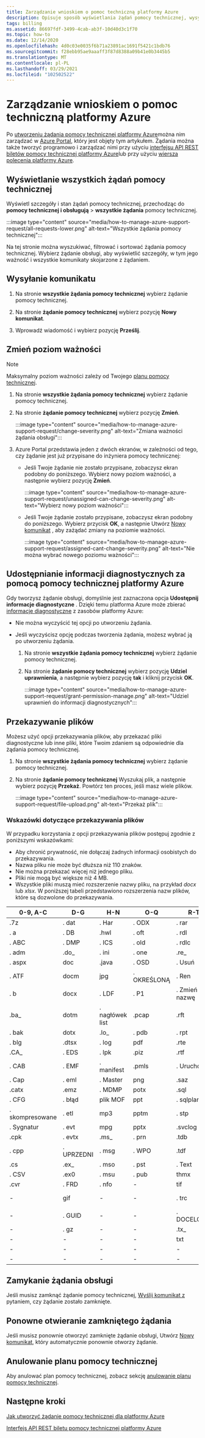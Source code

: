 ```yaml
---
title: Zarządzanie wnioskiem o pomoc techniczną platformy Azure
description: Opisuje sposób wyświetlania żądań pomocy technicznej, wysyłania komunikatów, zmiany poziomu ważności żądania, udostępniania informacji diagnostycznych za pomocą pomocy technicznej platformy Azure, ponownego otwarcia zamkniętego żądania obsługi oraz przekazywania plików.
tags: billing
ms.assetid: 86697fdf-3499-4cab-ab3f-10d40d3c1f70
ms.topic: how-to
ms.date: 12/14/2020
ms.openlocfilehash: 4d0c03e0035f6b71a23891ac1691f5421c1bdb76
ms.sourcegitcommit: f28ebb95ae9aaaff3f87d8388a09b41e0b3445b5
ms.translationtype: MT
ms.contentlocale: pl-PL
ms.lasthandoff: 03/29/2021
ms.locfileid: "102502522"
---
```

# <a name="manage-an-azure-support-request"></a>Zarządzanie wnioskiem o pomoc techniczną platformy Azure

Po [utworzeniu żądania pomocy technicznej platformy Azure](how-to-create-azure-support-request.md)można nim zarządzać w [Azure Portal](https://portal.azure.com), który jest objęty tym artykułem. Żądania można także tworzyć programowo i zarządzać nimi przy użyciu [interfejsu API REST biletów pomocy technicznej platformy Azure](/rest/api/support)lub przy użyciu [wiersza polecenia platformy Azure](/cli/azure/azure-cli-support-request).

## <a name="view-support-requests"></a>Wyświetlanie wszystkich żądań pomocy technicznej

Wyświetl szczegóły i stan żądań pomocy technicznej, przechodząc do **pomocy technicznej i obsługują**  >   **wszystkie żądania** pomocy technicznej.

:::image type="content" source="media/how-to-manage-azure-support-request/all-requests-lower.png" alt-text="Wszystkie żądania pomocy technicznej":::

Na tej stronie można wyszukiwać, filtrować i sortować żądania pomocy technicznej. Wybierz żądanie obsługi, aby wyświetlić szczegóły, w tym jego ważność i wszystkie komunikaty skojarzone z żądaniem.

## <a name="send-a-message"></a>Wysyłanie komunikatu

1. Na stronie **wszystkie żądania pomocy technicznej** wybierz żądanie pomocy technicznej.

1. Na stronie **żądanie pomocy technicznej** wybierz pozycję **Nowy komunikat**.

1. Wprowadź wiadomość i wybierz pozycję **Prześlij**.

## <a name="change-the-severity-level"></a>Zmień poziom ważności

> [!NOTE]
> Maksymalny poziom ważności zależy od Twojego [planu pomocy technicznej](https://azure.microsoft.com/support/plans).
>

1. Na stronie **wszystkie żądania pomocy technicznej** wybierz żądanie pomocy technicznej.

1. Na stronie **żądanie pomocy technicznej** wybierz pozycję **Zmień**.

    :::image type="content" source="media/how-to-manage-azure-support-request/change-severity.png" alt-text="Zmiana ważności żądania obsługi":::

1. Azure Portal przedstawia jeden z dwóch ekranów, w zależności od tego, czy żądanie jest już przypisane do inżyniera pomocy technicznej:

    - Jeśli Twoje żądanie nie zostało przypisane, zobaczysz ekran podobny do poniższego. Wybierz nowy poziom ważności, a następnie wybierz pozycję **Zmień**.

        :::image type="content" source="media/how-to-manage-azure-support-request/unassigned-can-change-severity.png" alt-text="Wybierz nowy poziom ważności":::

    - Jeśli Twoje żądanie zostało przypisane, zobaczysz ekran podobny do poniższego. Wybierz przycisk **OK**, a następnie Utwórz [Nowy komunikat](#send-a-message) , aby zażądać zmiany na poziomie ważności.

        :::image type="content" source="media/how-to-manage-azure-support-request/assigned-cant-change-severity.png" alt-text="Nie można wybrać nowego poziomu ważności":::

## <a name="share-diagnostic-information-with-azure-support"></a>Udostępnianie informacji diagnostycznych za pomocą pomocy technicznej platformy Azure

Gdy tworzysz żądanie obsługi, domyślnie jest zaznaczona opcja **Udostępnij informacje diagnostyczne** . Dzięki temu platforma Azure może zbierać [informacje diagnostyczne](https://azure.microsoft.com/support/legal/support-diagnostic-information-collection/) z zasobów platformy Azure:

* Nie można wyczyścić tej opcji po utworzeniu żądania.

* Jeśli wyczyścisz opcję podczas tworzenia żądania, możesz wybrać ją po utworzeniu żądania.

    1. Na stronie **wszystkie żądania pomocy technicznej** wybierz żądanie pomocy technicznej.
    
    1. Na stronie **żądanie pomocy technicznej** wybierz pozycję **Udziel uprawnienia**, a następnie wybierz pozycję **tak** i kliknij przycisk **OK**.
    
        :::image type="content" source="media/how-to-manage-azure-support-request/grant-permission-manage.png" alt-text="Udziel uprawnień do informacji diagnostycznych":::

## <a name="upload-files"></a>Przekazywanie plików

Możesz użyć opcji przekazywania plików, aby przekazać pliki diagnostyczne lub inne pliki, które Twoim zdaniem są odpowiednie dla żądania pomocy technicznej.

1. Na stronie **wszystkie żądania pomocy technicznej** wybierz żądanie pomocy technicznej.

1. Na stronie **żądanie pomocy technicznej** Wyszukaj plik, a następnie wybierz pozycję **Przekaż**. Powtórz ten proces, jeśli masz wiele plików.

    :::image type="content" source="media/how-to-manage-azure-support-request/file-upload.png" alt-text="Przekaż plik":::

### <a name="file-upload-guidelines"></a>Wskazówki dotyczące przekazywania plików

W przypadku korzystania z opcji przekazywania plików postępuj zgodnie z poniższymi wskazówkami:

* Aby chronić prywatność, nie dołączaj żadnych informacji osobistych do przekazywania.
* Nazwa pliku nie może być dłuższa niż 110 znaków.
* Nie można przekazać więcej niż jednego pliku.
* Pliki nie mogą być większe niż 4 MB.
* Wszystkie pliki muszą mieć rozszerzenie nazwy pliku, na przykład *docx* lub *xlsx*. W poniższej tabeli przedstawiono rozszerzenia nazw plików, które są dozwolone do przekazywania.

| 0-9, A-C    | D-G   | H-N         | O-Q   | R-T      | U-W        | X-Z     |
|-------------|-------|-------------|-------|----------|------------|---------|
| .7z         | . dat  | . Har        | . ODX  | . rar     | .uccapilog | xlam   |
| . a          | . DB   | .hwl        | . oft  | . rdl     | .uccplog   | .xlr    |
| . ABC        | . DMP  | . ICS        | . old  | . rdlc    | .udcx      | xls    |
| . adm        | .do_  | . ini        | . one  | .re_     | .vb_       | xlsb   |
| . aspx       | doc  | .java       | . OSD  | . Usuń  | .vbs_      | xlsm   |
| . ATF        | docm | jpg        | . OKREŚLONĄ  | . Ren     | . vcf       | xlsx   |
| . b          | docx | . LDF        | . P1   | . Zmień nazwę  | . vsd       | xlt    |
| .ba_        | dotm | . nagłówek list | .pcap | .rft     | .wdb       | xltx   |
| . bak        | dotx | .lo_        | . pdb  | . rpt     | . WKS       | xml    |
| . blg        | .dtsx | . log        | pdf  | .rte     | wma       | . XMLA   |
| .CA_        | . EDS  | . lpk        | .piz  | .rtf     | wmv       | xps    |
| . CAB        | . EMF  | . manifest   | .pmls | . Uruchom     | . WMZ       | . xsd    |
| . Cap        | . eml  | . Master     | png  | .saz     | . WPS       | . xsn    |
| .catx       | .emz  | . MDMP       | potx | .sql     | .wpt       | . xxx    |
| . CFG        | . błąd  | plik MOF        | ppt  | . sqlplan | . WSDL      | .z_     |
| . skompresowane | . etl  | mp3        | pptm | . stp     | . wsp       | .z01    |
| . Sygnatur     | . evt  | mpg        | pptx | .svclog  | .wtl       | .z02    |
| .cpk        | . evtx | .ms_        | . prn  | .tdb     | -          | . zi     |
| . cpp        | . UPRZEDNI   | . msg        | . WPO  | .tdf     | -          | .zi_    |
| .cs         | .ex_  | . mso        | . pst  | . Text    | -          | zip    |
| . CSV        | .ex0  | . msu        | . pub  | thmx    | -          | .zip_   |
| .cvr        | . FRD  | . nfo        | -     | tif     | -          | .zipp   |
| -           | gif  | -           | -     | . trc     | -          | . spakowane |
| -           | . GUID | -           | -     | . DOCELOWY     | -          | .zippy  |
| -           | . gz   | -           | -     | .tx_     | -          | .zipx   |
| -           | -     | -           | -     | txt     | -          | .zit    |
| -           | -     | -           | -     | -        | -          | .zix    |
| -           | -     | -           | -     | -        | -          | . zzz    |

## <a name="close-a-support-request"></a>Zamykanie żądania obsługi

Jeśli musisz zamknąć żądanie pomocy technicznej, [Wyślij komunikat z](#send-a-message) pytaniem, czy żądanie zostało zamknięte.

## <a name="reopen-a-closed-request"></a>Ponowne otwieranie zamkniętego żądania

Jeśli musisz ponownie otworzyć zamknięte żądanie obsługi, Utwórz [Nowy komunikat](#send-a-message), który automatycznie ponownie otworzy żądanie.

## <a name="cancel-a-support-plan"></a>Anulowanie planu pomocy technicznej

Aby anulować plan pomocy technicznej, zobacz sekcję [anulowanie planu pomocy technicznej](../../cost-management-billing/manage/cancel-azure-subscription.md#cancel-a-support-plan).

## <a name="next-steps"></a>Następne kroki

[Jak utworzyć żądanie pomocy technicznej dla platformy Azure](how-to-create-azure-support-request.md)

[Interfejs API REST biletu pomocy technicznej platformy Azure](/rest/api/support)
